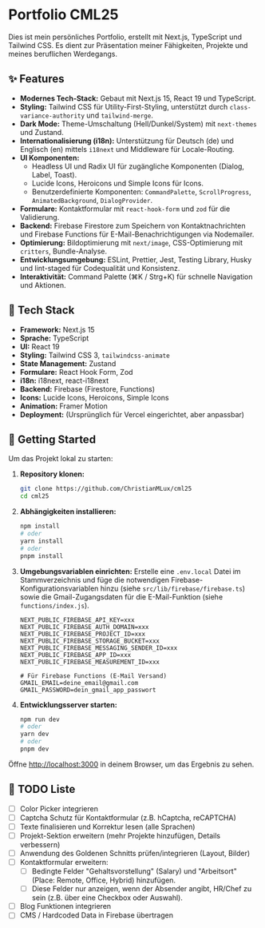 # Portfolio CML25

Dies ist mein persönliches Portfolio, erstellt mit Next.js, TypeScript und Tailwind CSS. Es dient zur Präsentation meiner Fähigkeiten, Projekte und meines beruflichen Werdegangs.

## ✨ Features

- **Modernes Tech-Stack:** Gebaut mit Next.js 15, React 19 und TypeScript.
- **Styling:** Tailwind CSS für Utility-First-Styling, unterstützt durch `class-variance-authority` und `tailwind-merge`.
- **Dark Mode:** Theme-Umschaltung (Hell/Dunkel/System) mit `next-themes` und Zustand.
- **Internationalisierung (i18n):** Unterstützung für Deutsch (de) und Englisch (en) mittels `i18next` und Middleware für Locale-Routing.
- **UI Komponenten:**
  - Headless UI und Radix UI für zugängliche Komponenten (Dialog, Label, Toast).
  - Lucide Icons, Heroicons und Simple Icons für Icons.
  - Benutzerdefinierte Komponenten: `CommandPalette`, `ScrollProgress`, `AnimatedBackground`, `DialogProvider`.
- **Formulare:** Kontaktformular mit `react-hook-form` und `zod` für die Validierung.
- **Backend:** Firebase Firestore zum Speichern von Kontaktnachrichten und Firebase Functions für E-Mail-Benachrichtigungen via Nodemailer.
- **Optimierung:** Bildoptimierung mit `next/image`, CSS-Optimierung mit `critters`, Bundle-Analyse.
- **Entwicklungsumgebung:** ESLint, Prettier, Jest, Testing Library, Husky und lint-staged für Codequalität und Konsistenz.
- **Interaktivität:** Command Palette (⌘K / Strg+K) für schnelle Navigation und Aktionen.

## 🚀 Tech Stack

- **Framework:** Next.js 15
- **Sprache:** TypeScript
- **UI:** React 19
- **Styling:** Tailwind CSS 3, `tailwindcss-animate`
- **State Management:** Zustand
- **Formulare:** React Hook Form, Zod
- **i18n:** i18next, react-i18next
- **Backend:** Firebase (Firestore, Functions)
- **Icons:** Lucide Icons, Heroicons, Simple Icons
- **Animation:** Framer Motion
- **Deployment:** (Ursprünglich für Vercel eingerichtet, aber anpassbar)

## 🏁 Getting Started

Um das Projekt lokal zu starten:

1.  **Repository klonen:**

    ```bash
    git clone https://github.com/ChristianMLux/cml25
    cd cml25
    ```

2.  **Abhängigkeiten installieren:**

    ```bash
    npm install
    # oder
    yarn install
    # oder
    pnpm install
    ```

3.  **Umgebungsvariablen einrichten:**
    Erstelle eine `.env.local` Datei im Stammverzeichnis und füge die notwendigen Firebase-Konfigurationsvariablen hinzu (siehe `src/lib/firebase/firebase.ts`) sowie die Gmail-Zugangsdaten für die E-Mail-Funktion (siehe `functions/index.js`).

    ```env
    NEXT_PUBLIC_FIREBASE_API_KEY=xxx
    NEXT_PUBLIC_FIREBASE_AUTH_DOMAIN=xxx
    NEXT_PUBLIC_FIREBASE_PROJECT_ID=xxx
    NEXT_PUBLIC_FIREBASE_STORAGE_BUCKET=xxx
    NEXT_PUBLIC_FIREBASE_MESSAGING_SENDER_ID=xxx
    NEXT_PUBLIC_FIREBASE_APP_ID=xxx
    NEXT_PUBLIC_FIREBASE_MEASUREMENT_ID=xxx

    # Für Firebase Functions (E-Mail Versand)
    GMAIL_EMAIL=deine_email@gmail.com
    GMAIL_PASSWORD=dein_gmail_app_passwort
    ```

4.  **Entwicklungsserver starten:**
    ```bash
    npm run dev
    # oder
    yarn dev
    # oder
    pnpm dev
    ```

Öffne [http://localhost:3000](http://localhost:3000) in deinem Browser, um das Ergebnis zu sehen.

## 📝 TODO Liste

- [ ] Color Picker integrieren
- [ ] Captcha Schutz für Kontaktformular (z.B. hCaptcha, reCAPTCHA)
- [ ] Texte finalisieren und Korrektur lesen (alle Sprachen)
- [ ] Projekt-Sektion erweitern (mehr Projekte hinzufügen, Details verbessern)
- [ ] Anwendung des Goldenen Schnitts prüfen/integrieren (Layout, Bilder)
- [ ] Kontaktformular erweitern:
  - [ ] Bedingte Felder "Gehaltsvorstellung" (Salary) und "Arbeitsort" (Place: Remote, Office, Hybrid) hinzufügen.
  - [ ] Diese Felder nur anzeigen, wenn der Absender angibt, HR/Chef zu sein (z.B. über eine Checkbox oder Auswahl).
- [ ] Blog Funktionen integrieren
- [ ] CMS / Hardcoded Data in Firebase übertragen
